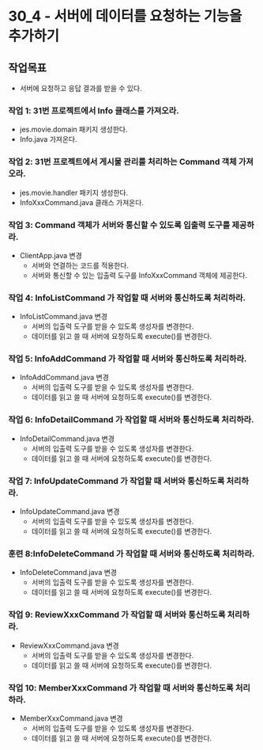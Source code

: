 # 30_4 - 서버에 데이터를 요청하는 기능을 추가하기

## 작업목표

- 서버에 요청하고 응답 결과를 받을 수 있다.  

### 작업 1: 31번 프로젝트에서 Info 클래스를 가져오라.

- jes.movie.domain 패키지 생성한다.
- Info.java 가져온다.

### 작업 2: 31번 프로젝트에서 게시물 관리를 처리하는 Command 객체 가져오라.

- jes.movie.handler 패키지 생성한다.
- InfoXxxCommand.java 클래스 가져온다. 

### 작업 3: Command 객체가 서버와 통신할 수 있도록 입출력 도구를 제공하라.

- ClientApp.java 변경
  - 서버와 연결하는 코드를 적용한다.
  - 서버와 통신할 수 있는 입출력 도구를 InfoXxxCommand 객체에 제공한다.
  
### 작업 4: InfoListCommand 가 작업할 때 서버와 통신하도록 처리하라.

- InfoListCommand.java 변경
  - 서버의 입출력 도구를 받을 수 있도록 생성자를 변경한다.
  - 데이터를 읽고 쓸 때 서버에 요청하도록 execute()를 변경한다.

### 작업 5: InfoAddCommand 가 작업할 때 서버와 통신하도록 처리하라.

- InfoAddCommand.java 변경
  - 서버의 입출력 도구를 받을 수 있도록 생성자를 변경한다.
  - 데이터를 읽고 쓸 때 서버에 요청하도록 execute()를 변경한다.

### 작업 6: InfoDetailCommand 가 작업할 때 서버와 통신하도록 처리하라.

- InfoDetailCommand.java 변경
  - 서버의 입출력 도구를 받을 수 있도록 생성자를 변경한다.
  - 데이터를 읽고 쓸 때 서버에 요청하도록 execute()를 변경한다.
  
### 작업 7: InfoUpdateCommand 가 작업할 때 서버와 통신하도록 처리하라.

- InfoUpdateCommand.java 변경
  - 서버의 입출력 도구를 받을 수 있도록 생성자를 변경한다.
  - 데이터를 읽고 쓸 때 서버에 요청하도록 execute()를 변경한다.
  
### 훈련 8:InfoDeleteCommand 가 작업할 때 서버와 통신하도록 처리하라.

- InfoDeleteCommand.java 변경
  - 서버의 입출력 도구를 받을 수 있도록 생성자를 변경한다.
  - 데이터를 읽고 쓸 때 서버에 요청하도록 execute()를 변경한다.

### 작업 9: ReviewXxxCommand 가 작업할 때 서버와 통신하도록 처리하라.

- ReviewXxxCommand.java 변경
  - 서버의 입출력 도구를 받을 수 있도록 생성자를 변경한다.
  - 데이터를 읽고 쓸 때 서버에 요청하도록 execute()를 변경한다.
  
### 작업 10: MemberXxxCommand 가 작업할 때 서버와 통신하도록 처리하라.

- MemberXxxCommand.java 변경
  - 서버의 입출력 도구를 받을 수 있도록 생성자를 변경한다.
  - 데이터를 읽고 쓸 때 서버에 요청하도록 execute()를 변경한다.